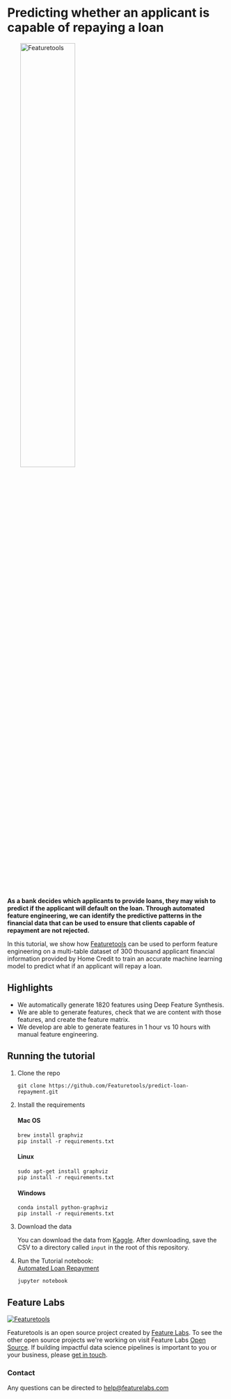 # Predicting whether an applicant is capable of repaying a loan
<a style="margin:30px" href="https://www.featuretools.com">
    <img width=50% src="https://www.featuretools.com/wp-content/uploads/2017/12/FeatureLabs-Logo-Tangerine-800.png" alt="Featuretools" />
</a>

**As a bank decides which applicants to provide loans, they may wish to predict if the applicant will default on the loan. Through automated feature engineering, we can identify the predictive patterns in the financial data that can be used to ensure that clients capable of repayment are not rejected.**

In this tutorial, we show how [Featuretools](https://www.featuretools.com) can be used to perform feature engineering on a multi-table dataset of 300 thousand applicant financial information provided by Home Credit to train an accurate machine learning model to predict what if an applicant will repay a loan.

## Highlights

* We automatically generate 1820 features using Deep Feature Synthesis.
* We are able to generate features, check that we are content with those features, and create the feature matrix.
* We develop are able to generate features in 1 hour vs 10 hours with manual feature engineering.

## Running the tutorial
1. Clone the repo

    ```
    git clone https://github.com/Featuretools/predict-loan-repayment.git
    ```

2. Install the requirements

    #### Mac OS
    ```
    brew install graphviz
    pip install -r requirements.txt
    ```

    #### Linux
    ```
    sudo apt-get install graphviz
    pip install -r requirements.txt
    ```

    #### Windows
    ```
    conda install python-graphviz
    pip install -r requirements.txt
    ```

3. Download the data

    You can download the data from [Kaggle](https://www.kaggle.com/c/home-credit-default-risk/data). After downloading, save the CSV to a directory called `input` in the root of this repository.

4. Run the Tutorial notebook: <br>
[Automated Loan Repayment](https://github.com/Featuretools/Automated-Manual-Comparison/blob/master/Loan%20Repayment/notebooks/Automated%20Loan%20Repayment.ipynb)

    ```
    jupyter notebook
    ```

## Feature Labs
<a href="https://www.featurelabs.com/">
    <img src="http://www.featurelabs.com/wp-content/uploads/2017/12/logo.png" alt="Featuretools" />
</a>

Featuretools is an open source project created by [Feature Labs](https://www.featurelabs.com/). To see the other open source projects we're working on visit Feature Labs [Open Source](https://www.featurelabs.com/open). If building impactful data science pipelines is important to you or your business, please [get in touch](https://www.featurelabs.com/contact/).

### Contact

Any questions can be directed to help@featurelabs.com

